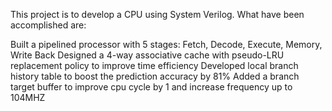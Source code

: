 This project is to develop a CPU using System Verilog. What have been accomplished are:

Built a pipelined processor with 5 stages: Fetch, Decode, Execute, Memory, Write Back
Designed a 4-way associative cache with pseudo-LRU replacement policy to improve time efficiency
Developed local branch history table to boost the prediction accuracy by 81%
Added a branch target buffer to improve cpu cycle by 1 and increase frequency up to 104MHZ
